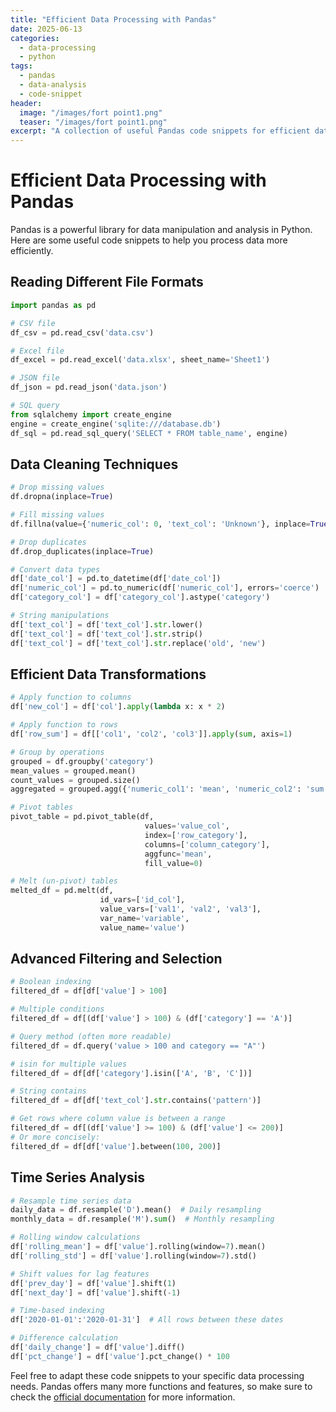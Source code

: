 ```yaml
---
title: "Efficient Data Processing with Pandas"
date: 2025-06-13
categories:
  - data-processing
  - python
tags:
  - pandas
  - data-analysis
  - code-snippet
header:
  image: "/images/fort point1.png"
  teaser: "/images/fort point1.png"
excerpt: "A collection of useful Pandas code snippets for efficient data processing and analysis."
---
```


# Efficient Data Processing with Pandas

Pandas is a powerful library for data manipulation and analysis in Python. Here are some useful code snippets to help you process data more efficiently.

## Reading Different File Formats

```python
import pandas as pd

# CSV file
df_csv = pd.read_csv('data.csv')

# Excel file
df_excel = pd.read_excel('data.xlsx', sheet_name='Sheet1')

# JSON file
df_json = pd.read_json('data.json')

# SQL query
from sqlalchemy import create_engine
engine = create_engine('sqlite:///database.db')
df_sql = pd.read_sql_query('SELECT * FROM table_name', engine)
```

## Data Cleaning Techniques

```python
# Drop missing values
df.dropna(inplace=True)

# Fill missing values
df.fillna(value={'numeric_col': 0, 'text_col': 'Unknown'}, inplace=True)

# Drop duplicates
df.drop_duplicates(inplace=True)

# Convert data types
df['date_col'] = pd.to_datetime(df['date_col'])
df['numeric_col'] = pd.to_numeric(df['numeric_col'], errors='coerce')
df['category_col'] = df['category_col'].astype('category')

# String manipulations
df['text_col'] = df['text_col'].str.lower()
df['text_col'] = df['text_col'].str.strip()
df['text_col'] = df['text_col'].str.replace('old', 'new')
```

## Efficient Data Transformations

```python
# Apply function to columns
df['new_col'] = df['col'].apply(lambda x: x * 2)

# Apply function to rows
df['row_sum'] = df[['col1', 'col2', 'col3']].apply(sum, axis=1)

# Group by operations
grouped = df.groupby('category')
mean_values = grouped.mean()
count_values = grouped.size()
aggregated = grouped.agg({'numeric_col1': 'mean', 'numeric_col2': 'sum', 'text_col': 'count'})

# Pivot tables
pivot_table = pd.pivot_table(df, 
                              values='value_col', 
                              index=['row_category'], 
                              columns=['column_category'], 
                              aggfunc='mean', 
                              fill_value=0)

# Melt (un-pivot) tables
melted_df = pd.melt(df, 
                    id_vars=['id_col'], 
                    value_vars=['val1', 'val2', 'val3'],
                    var_name='variable',
                    value_name='value')
```

## Advanced Filtering and Selection

```python
# Boolean indexing
filtered_df = df[df['value'] > 100]

# Multiple conditions
filtered_df = df[(df['value'] > 100) & (df['category'] == 'A')]

# Query method (often more readable)
filtered_df = df.query('value > 100 and category == "A"')

# isin for multiple values
filtered_df = df[df['category'].isin(['A', 'B', 'C'])]

# String contains
filtered_df = df[df['text_col'].str.contains('pattern')]

# Get rows where column value is between a range
filtered_df = df[(df['value'] >= 100) & (df['value'] <= 200)]
# Or more concisely:
filtered_df = df[df['value'].between(100, 200)]
```

## Time Series Analysis

```python
# Resample time series data
daily_data = df.resample('D').mean()  # Daily resampling
monthly_data = df.resample('M').sum()  # Monthly resampling

# Rolling window calculations
df['rolling_mean'] = df['value'].rolling(window=7).mean()
df['rolling_std'] = df['value'].rolling(window=7).std()

# Shift values for lag features
df['prev_day'] = df['value'].shift(1)
df['next_day'] = df['value'].shift(-1)

# Time-based indexing
df['2020-01-01':'2020-01-31']  # All rows between these dates

# Difference calculation
df['daily_change'] = df['value'].diff()
df['pct_change'] = df['value'].pct_change() * 100
```

Feel free to adapt these code snippets to your specific data processing needs. Pandas offers many more functions and features, so make sure to check the [official documentation](https://pandas.pydata.org/docs/) for more information.

